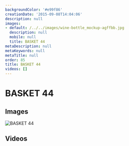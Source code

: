 ```yaml
---
backgroundColor: '#e99f86'
creationDate: '2015-09-08T14:04:06'
description: null
images:
- default: /../../images/wine-bottle_mockup-agffbb.jpg
  description: null
  mobile: null
  title: BASKET 44
metaDescription: null
metaKeywords: null
metaTitle: null
order: 85
title: BASKET 44
videos: []
---
```


# BASKET 44



## Images

![BASKET 44](/../../images/wine-bottle_mockup-agffbb.jpg)

## Videos
